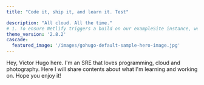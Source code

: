 ```yaml
---
title: "Code it, ship it, and learn it. Test"

description: "All cloud. All the time."
# 1. To ensure Netlify triggers a build on our exampleSite instance, we need to change a file in the exampleSite directory.
theme_version: '2.8.2'
cascade:
  featured_image: '/images/gohugo-default-sample-hero-image.jpg'
---
```

Hey, Victor Hugo here. I'm an SRE that loves programming, cloud and photography. Here I will share contents about what I'm learning and working on. Hope you enjoy it!
